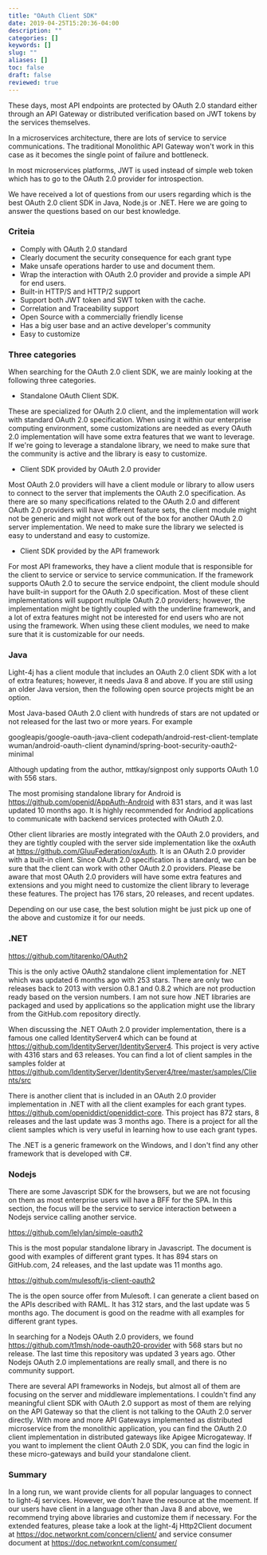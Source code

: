 ```yaml
---
title: "OAuth Client SDK"
date: 2019-04-25T15:20:36-04:00
description: ""
categories: []
keywords: []
slug: ""
aliases: []
toc: false
draft: false
reviewed: true
---
```


These days, most API endpoints are protected by OAuth 2.0 standard either through an API Gateway or distributed verification based on JWT tokens by the services themselves. 

In a microservices architecture, there are lots of service to service communications. The traditional Monolithic API Gateway won't work in this case as it becomes the single point of failure and bottleneck. 

In most microservices platforms, JWT is used instead of simple web token which has to go to the OAuth 2.0 provider for introspection. 

We have received a lot of questions from our users regarding which is the best OAuth 2.0 client SDK in Java, Node.js or .NET. Here we are going to answer the questions based on our best knowledge. 

### Criteia

* Comply with OAuth 2.0 standard 
* Clearly document the security consequence for each grant type
* Make unsafe operations harder to use and document them.
* Wrap the interaction with OAuth 2.0 provider and provide a simple API for end users.
* Built-in HTTP/S and HTTP/2 support
* Support both JWT token and SWT token with the cache.
* Correlation and Traceability support
* Open Source with a commercially friendly license
* Has a big user base and an active developer's community
* Easy to customize


### Three categories

When searching for the OAuth 2.0 client SDK, we are mainly looking at the following three categories. 

* Standalone OAuth Client SDK. 

These are specialized for OAuth 2.0 client, and the implementation will work with standard OAuth 2.0 specification. When using it within our enterprise computing environment, some customizations are needed as every OAuth 2.0 implementation will have some extra features that we want to leverage. If we're going to leverage a standalone library, we need to make sure that the community is active and the library is easy to customize. 

* Client SDK provided by OAuth 2.0 provider

Most OAuth 2.0 providers will have a client module or library to allow users to connect to the server that implements the OAuth 2.0 specification. As there are so many specifications related to the OAuth 2.0 and different OAuth 2.0 providers will have different feature sets, the client module might not be generic and might not work out of the box for another OAuth 2.0 server implementation. We need to make sure the library we selected is easy to understand and easy to customize. 

* Client SDK provided by the API framework

For most API frameworks, they have a client module that is responsible for the client to service or service to service communication. If the framework supports OAuth 2.0 to secure the service endpoint, the client module should have built-in support for the OAuth 2.0 specification. Most of these client implementations will support multiple OAuth 2.0 providers; however, the implementation might be tightly coupled with the underline framework, and a lot of extra features might not be interested for end users who are not using the framework. When using these client modules, we need to make sure that it is customizable for our needs. 


### Java

Light-4j has a client module that includes an OAuth 2.0 client SDK with a lot of extra features; however, it needs Java 8 and above. If you are still using an older Java version, then the following open source projects might be an option. 

Most Java-based OAuth 2.0 client with hundreds of stars are not updated or not released for the last two or more years. For example

googleapis/google-oauth-java-client
codepath/android-rest-client-template
wuman/android-oauth-client
dynamind/spring-boot-security-oauth2-minimal

Although updating from the author, mttkay/signpost only supports OAuth 1.0 with 556 stars. 


The most promising standalone library for Android is https://github.com/openid/AppAuth-Android with 831 stars, and it was last updated 10 months ago. It is highly recommended for Andriod applications to communicate with backend services protected with OAuth 2.0. 

Other client libraries are mostly integrated with the OAuth 2.0 providers, and they are tightly coupled with the server side implementation like the oxAuth at https://github.com/GluuFederation/oxAuth.  It is an OAuth 2.0 provider with a built-in client. Since OAuth 2.0 specification is a standard, we can be sure that the client can work with other OAuth 2.0 providers. Please be aware that most OAuth 2.0 providers will have some extra features and extensions and you might need to customize the client library to leverage these features. The project has 176 stars, 20 releases, and recent updates. 

Depending on our use case, the best solution might be just pick up one of the above and customize it for our needs. 

### .NET

https://github.com/titarenko/OAuth2

This is the only active OAuth2 standalone client implementation for .NET which was updated 6 months ago with 253 stars. There are only two releases back to 2013 with version 0.8.1 and 0.8.2 which are not production ready based on the version numbers. I am not sure how .NET libraries are packaged and used by applications so the application might use the library from the GitHub.com repository directly.

When discussing the .NET OAuth 2.0 provider implementation, there is a famous one called IdentityServer4 which can be found at https://github.com/IdentityServer/IdentityServer4. This project is very active with 4316 stars and 63 releases. You can find a lot of client samples in the samples folder at https://github.com/IdentityServer/IdentityServer4/tree/master/samples/Clients/src

There is another client that is included in an OAuth 2.0 provider implementation in .NET with all the client examples for each grant types.  https://github.com/openiddict/openiddict-core. This project has 872 stars, 8 releases and the last update was 3 months ago. There is a project for all the client samples which is very useful in learning how to use each grant types. 

The .NET is a generic framework on the Windows, and I don't find any other framework that is developed with C#. 


### Nodejs

There are some Javascript SDK for the browsers, but we are not focusing on them as most enterprise users will have a BFF for the SPA. In this section, the focus will be the service to service interaction between a Nodejs service calling another service. 

https://github.com/lelylan/simple-oauth2

This is the most popular standalone library in Javascript. The document is good with examples of different grant types. It has 894 stars on GitHub.com, 24 releases, and the last update was 11 months ago. 


https://github.com/mulesoft/js-client-oauth2

The is the open source offer from Mulesoft. I can generate a client based on the APIs described with RAML. It has 312 stars, and the last update was 5 months ago. The document is good on the readme with all examples for different grant types. 

In searching for a Nodejs OAuth 2.0 providers, we found https://github.com/t1msh/node-oauth20-provider with 568 stars but no release. The last time this repository was updated 3 years ago. Other Nodejs OAuth 2.0 implementations are really small, and there is no community support. 

There are several API frameworks in Nodejs, but almost all of them are focusing on the server and middleware implementations. I couldn't find any meaningful client SDK with OAuth 2.0 support as most of them are relying on the API Gateway so that the client is not talking to the OAuth 2.0 server directly. With more and more API Gateways implemented as distributed microservice from the monolithic application, you can find the OAuth 2.0 client implementation in distributed gateways like Apigee Microgateway. If you want to implement the client OAuth 2.0 SDK, you can find the logic in these micro-gateways and build your standalone client. 

### Summary

In a long run, we want provide clients for all popular languages to connect to light-4j services. However, we don't have the resource at the moement. If our users have client in a language other than Java 8 and above, we recommend trying above libraries and customize them if necessary. For the extended features, please take a look at the light-4j Http2Client document at https://doc.networknt.com/concern/client/ and service consumer document at https://doc.networknt.com/consumer/

